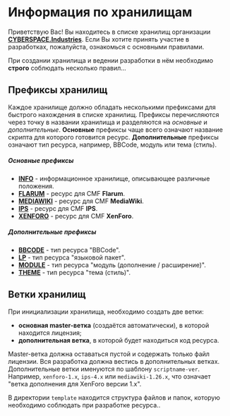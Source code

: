 # Информация по хранилищам

Приветствую Вас! Вы находитесь в списке хранилищ организации [**CYBERSPACE.Industries**](//cyberspace.industries/). Если Вы хотите принять участие в разработках, пожалуйста, ознакомься с основными правилами.

При создании хранилища и ведении разработки в нём необходимо **строго** соблюдать несколько правил...

## Префиксы хранилищ

Каждое хранилище должно обладать несколькими префиксами для быстрого нахождения в списке хранилищ. Префиксы перечисляются через точку в названии хранилища и разделяются на _основные_ и _дополнительные_. **Основные** префиксы чаще всего означают название скрипта для которого готовится ресурс. **Дополнительные** префиксы означают тип ресурса, например, BBCode, модуль или тема (стиль).

##### Основные префиксы

- [**INFO**](//github.com/cbrspc?utf8=%E2%9C%93&query=info) - информационное хранилище, описывающее различные положения.
- [**FLARUM**](//github.com/cbrspc?utf8=%E2%9C%93&query=flarum) - ресурс для CMF **Flarum**.
- [**MEDIAWIKI**](//github.com/cbrspc?utf8=%E2%9C%93&query=mediawiki) - ресурс для CMF **MediaWiki**.
- [**IPS**](//github.com/cbrspc?utf8=%E2%9C%93&query=ips) - ресурс для CMF **IPS**.
- [**XENFORO**](//github.com/cbrspc?utf8=%E2%9C%93&query=xenforo) - ресурс для CMF **XenForo**.

##### Дополнительные префиксы

- [**BBCODE**](//github.com/cbrspc?utf8=%E2%9C%93&query=bbcode) - тип ресурса "BBCode".
- [**LP**](//github.com/cbrspc?utf8=%E2%9C%93&query=lp) - тип ресурса "языковой пакет".
- [**MODULE**](//github.com/cbrspc?utf8=%E2%9C%93&query=module) - тип ресурса "модуль (дополнение / расширение)".
- [**THEME**](//github.com/cbrspc?utf8=%E2%9C%93&query=theme) - тип ресурса "тема (стиль)".


## Ветки хранилищ

При инициализации хранилища, необходимо создать две ветки:

- **основная master-ветка** (создаётся автоматически), в которой находится лицензия;
- **дополнительная ветка**, в которой будет находиться код ресурса.

Master-ветка должна оставаться пустой и содержать только файл лицензии. Вся разработка должна вестись в дополнительных ветках. Дополнительные ветки именуются по шаблону `scriptname-ver`. Например, `xenforo-1.x`, `ips-4.x` или `mediawiki-1.26.x`, что означает "ветка дополнения для XenForo версии 1.x".

В директории `template` находится структура файлов и папок, которую необходимо соблюдать при разработке ресурса..
